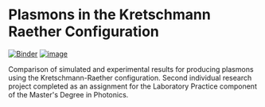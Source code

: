 # Plasmons in the Kretschmann Raether Configuration

[![Binder](https://mybinder.org/badge_logo.svg)](https://mybinder.org/v2/gh/fizixmastr/UEF-Projects/HEAD) [![image](https://img.shields.io/badge/-LinkedIn-grey?style=flat&logo=linkedin&labelColor=blue)](https://fi.linkedin.com/in/charles-rambo?trk=profile-badge)

Comparison of simulated and experimental results for producing plasmons using the Kretschmann-Raether configuration. Second individual research project completed as an assignment for the Laboratory Practice component of the Master's Degree in Photonics.
